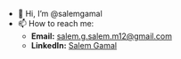 - 👋 Hi, I’m @salemgamal  
- 📫 How to reach me:  
  - **Email:** salem.g.salem.m12@gmail.com  
  - **LinkedIn:** [Salem Gamal](https://www.linkedin.com/in/salemgamall/)
